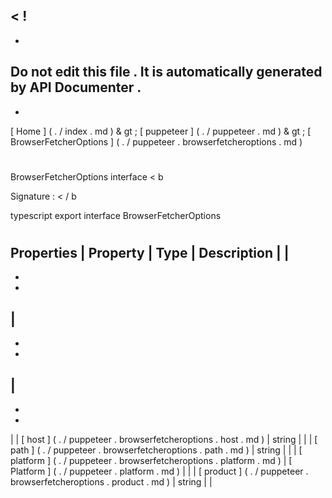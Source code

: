 <
!
-
-
Do
not
edit
this
file
.
It
is
automatically
generated
by
API
Documenter
.
-
-
>
[
Home
]
(
.
/
index
.
md
)
&
gt
;
[
puppeteer
]
(
.
/
puppeteer
.
md
)
&
gt
;
[
BrowserFetcherOptions
]
(
.
/
puppeteer
.
browserfetcheroptions
.
md
)
#
#
BrowserFetcherOptions
interface
<
b
>
Signature
:
<
/
b
>
typescript
export
interface
BrowserFetcherOptions
#
#
Properties
|
Property
|
Type
|
Description
|
|
-
-
-
|
-
-
-
|
-
-
-
|
|
[
host
]
(
.
/
puppeteer
.
browserfetcheroptions
.
host
.
md
)
|
string
|
|
|
[
path
]
(
.
/
puppeteer
.
browserfetcheroptions
.
path
.
md
)
|
string
|
|
|
[
platform
]
(
.
/
puppeteer
.
browserfetcheroptions
.
platform
.
md
)
|
[
Platform
]
(
.
/
puppeteer
.
platform
.
md
)
|
|
|
[
product
]
(
.
/
puppeteer
.
browserfetcheroptions
.
product
.
md
)
|
string
|
|
